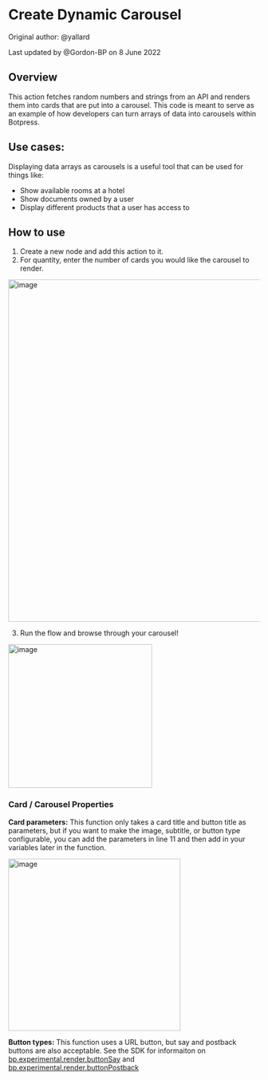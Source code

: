 # Create Dynamic Carousel

Original author: @yallard

Last updated by @Gordon-BP on 8 June 2022

## Overview
This action fetches random numbers and strings from an API and renders them into cards that are put into a carousel. This code is meant to serve as an example of how developers can turn arrays of data into carousels within Botpress.

## Use cases:
Displaying data arrays as carousels is a useful tool that can be used for things like:
* Show available rooms at a hotel
* Show documents owned by a user
* Display different products that a user has access to

## How to use
1. Create a new node and add this action to it.
2. For quantity, enter the number of cards you would like the carousel to render.

<img width="686" alt="image" src="https://user-images.githubusercontent.com/77560236/172664640-d5cd6153-d157-4fb4-98c5-3212c494f48f.png">

3. Run the flow and browse through your carousel!

<img width="288" alt="image" src="https://user-images.githubusercontent.com/77560236/172664775-63419182-d3ab-42eb-bb6c-2a81a2971ab7.png">

### Card / Carousel Properties

**Card parameters:** This function only takes a card title and button title as parameters, but if you want to make the image, subtitle, or button type configurable, you can add the parameters in line 11 and then add in your variables later in the function.

<img width="345" alt="image" src="https://user-images.githubusercontent.com/77560236/172665160-8a3fa3ab-2fd5-4b06-8be7-e472d9353719.png">


**Button types:** This function uses a URL button, but say and postback buttons are also acceptable. See the SDK for informaiton on [bp.experimental.render.buttonSay](https://botpress.com/reference/modules/_botpress_sdk_.experimental.render.html#buttonsay) and [bp.experimental.render.buttonPostback](https://botpress.com/reference/modules/_botpress_sdk_.experimental.render.html#buttonpostback)
